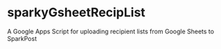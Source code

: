 # sparkyGsheetRecipList
A Google Apps Script for uploading recipient lists from Google Sheets to SparkPost
